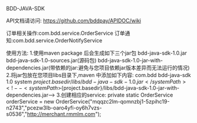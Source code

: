 BDD-JAVA-SDK 

API文档请访问:
https://github.com/bddpay/APIDOC/wiki

订单相关操作:com.bdd.service.OrderService
订单通知:com.bdd.service.OrderNotifyService

使用方法:
1.使用maven package 后会生成如下三个jar包 
    bdd-java-sdk-1.0.jar
    bdd-java-sdk-1.0-sources.jar(源码包) 
    bdd-java-sdk-1.0-jar-with-dependencies.jar(带依赖的jar:避免与您项目依赖jar版本差异而无法运行的情况)
2.将jar包放在您项目libs目录下,maven 中添加如下内容:
   <dependency>
      <groupId>com.bdd</groupId>
      <artifactId>bdd-java-sdk</artifactId>
      <version>1.0</version>
      <scope>system</scope>
      <systemPath>${project.basedir}/libs/bdd-java-sdk-1.0.jar</systemPath>
      <!--<systemPath>${project.basedir}/libs/bdd-java-sdk-1.0-jar-with-dependencies.jar</systemPath>-->
     </dependency>
3.创建相应的service:
     private static OrderService orderService = new OrderService("mqqzc2lm-qomnzbj1-5zpihc19-n2743","pcezw3lb-oaro4yfi-oy6h7vzs-s0536","http://merchant.rmmlm.com");
